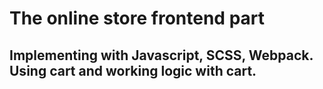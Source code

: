 # The online store frontend part

## Implementing with Javascript, SCSS, Webpack. Using cart and working logic with cart. 
